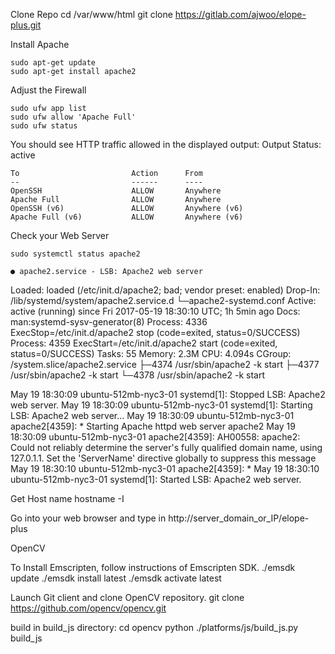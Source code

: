 Clone Repo
    cd /var/www/html
    git clone https://gitlab.com/ajwoo/elope-plus.git

Install Apache

    sudo apt-get update
    sudo apt-get install apache2

Adjust the Firewall 

    sudo ufw app list
    sudo ufw allow 'Apache Full'
    sudo ufw status

You should see HTTP traffic allowed in the displayed output:
Output
    Status: active

    To                         Action      From
    --                         ------      ----
    OpenSSH                    ALLOW       Anywhere                  
    Apache Full                ALLOW       Anywhere                  
    OpenSSH (v6)               ALLOW       Anywhere (v6)             
    Apache Full (v6)           ALLOW       Anywhere (v6)

Check your Web Server

    sudo systemctl status apache2

    ● apache2.service - LSB: Apache2 web server
   Loaded: loaded (/etc/init.d/apache2; bad; vendor preset: enabled)
  Drop-In: /lib/systemd/system/apache2.service.d
           └─apache2-systemd.conf
   Active: active (running) since Fri 2017-05-19 18:30:10 UTC; 1h 5min ago
     Docs: man:systemd-sysv-generator(8)
  Process: 4336 ExecStop=/etc/init.d/apache2 stop (code=exited, status=0/SUCCESS)
  Process: 4359 ExecStart=/etc/init.d/apache2 start (code=exited, status=0/SUCCESS)
    Tasks: 55
   Memory: 2.3M
      CPU: 4.094s
   CGroup: /system.slice/apache2.service
           ├─4374 /usr/sbin/apache2 -k start
           ├─4377 /usr/sbin/apache2 -k start
           └─4378 /usr/sbin/apache2 -k start

May 19 18:30:09 ubuntu-512mb-nyc3-01 systemd[1]: Stopped LSB: Apache2 web server.
May 19 18:30:09 ubuntu-512mb-nyc3-01 systemd[1]: Starting LSB: Apache2 web server...
May 19 18:30:09 ubuntu-512mb-nyc3-01 apache2[4359]:  * Starting Apache httpd web server apache2
May 19 18:30:09 ubuntu-512mb-nyc3-01 apache2[4359]: AH00558: apache2: Could not reliably determine the server's fully qualified domain name, using 127.0.1.1. Set the 'ServerName' directive globally to suppress this message
May 19 18:30:10 ubuntu-512mb-nyc3-01 apache2[4359]:  *
May 19 18:30:10 ubuntu-512mb-nyc3-01 systemd[1]: Started LSB: Apache2 web server.


Get Host name
    hostname -I

Go into your web browser and type in
    http://server_domain_or_IP/elope-plus

OpenCV

To Install Emscripten, follow instructions of Emscripten SDK.
    ./emsdk update
    ./emsdk install latest
    ./emsdk activate latest

Launch Git client and clone OpenCV repository.
    git clone https://github.com/opencv/opencv.git

build in build_js directory:
    cd opencv
    python ./platforms/js/build_js.py build_js
